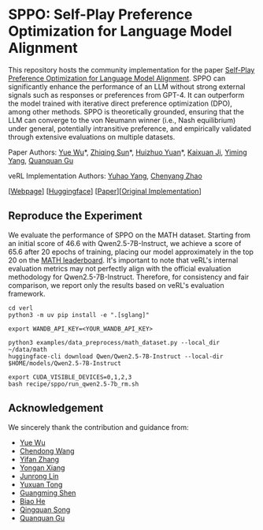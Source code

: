# SPPO: Self-Play Preference Optimization for Language Model Alignment

This repository hosts the community implementation for the paper [Self-Play Preference Optimization for Language Model Alignment](https://arxiv.org/abs/2405.00675). SPPO can significantly enhance the performance of an LLM without strong external signals such as responses or preferences from GPT-4. It can outperform the model trained with iterative direct preference optimization (DPO), among other methods. SPPO is theoretically grounded, ensuring that the LLM can converge to the von Neumann winner (i.e., Nash equilibrium) under general, potentially intransitive preference, and empirically validated through extensive evaluations on multiple datasets.

Paper Authors: [Yue Wu](https://yuewu.us/)\*, [Zhiqing Sun](https://www.cs.cmu.edu/~zhiqings/)\*, [Huizhuo Yuan](https://scholar.google.com/citations?user=8foZzX4AAAAJ)\*, [Kaixuan Ji](https://scholar.google.com/citations?user=FOoKDukAAAAJ), [Yiming Yang](https://www.cs.cmu.edu/~yiming/), [Quanquan Gu](https://web.cs.ucla.edu/~qgu/)

veRL Implementation Authors: [Yuhao Yang](https://github.com/yhyang201), [Chenyang Zhao](https://github.com/zhaochenyang20)

[[Webpage](https://uclaml.github.io/SPPO/)] [[Huggingface](https://huggingface.co/papers/2405.00675)] [[Paper](https://arxiv.org/abs/2405.00675)][[Original Implementation](https://github.com/uclaml/SPPO)]

## Reproduce the Experiment

We evaluate the performance of SPPO on the MATH dataset. Starting from an initial score of 46.6 with Qwen2.5-7B-Instruct, we achieve a score of 65.6 after 20 epochs of training, placing our model approximately in the top 20 on the [MATH leaderboard](https://paperswithcode.com/sota/math-word-problem-solving-on-math). It's important to note that veRL's internal evaluation metrics may not perfectly align with the official evaluation methodology for Qwen2.5-7B-Instruct. Therefore, for consistency and fair comparison, we report only the results based on veRL's evaluation framework.

```
cd verl
python3 -m uv pip install -e ".[sglang]"

export WANDB_API_KEY=<YOUR_WANDB_API_KEY>

python3 examples/data_preprocess/math_dataset.py --local_dir ~/data/math
huggingface-cli download Qwen/Qwen2.5-7B-Instruct --local-dir $HOME/models/Qwen2.5-7B-Instruct

export CUDA_VISIBLE_DEVICES=0,1,2,3
bash recipe/sppo/run_qwen2.5-7b_rm.sh
```

## Acknowledgement

We sincerely thank the contribution and guidance from:

- [Yue Wu](https://yuewu.us/)
- [Chendong Wang](https://cdwang96.github.io/)
- [Yifan Zhang](https://github.com/yifanzhang-pro)
- [Yongan Xiang](https://github.com/BearBiscuit05)
- [Junrong Lin](https://github.com/ocss884)
- [Yuxuan Tong](https://github.com/tongyx361)
- [Guangming Shen](https://github.com/PeterSH6)
- [Biao He](https://www.linkedin.com/in/biao-he/)
- [Qingquan Song](https://qingquansong.github.io/)
- [Quanquan Gu](https://web.cs.ucla.edu/~qgu/)